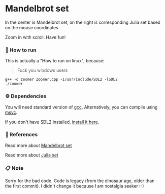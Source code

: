 # Mandelbrot set

In the center is Mandelbrot set, on the right is corresponding Julia set based on the mouse coordinates

Zoom in with scroll.
Have fun!

### 🏃 How to run
This is actually a "How to run on linux", because:
> Fuck you windows users

```
g++ -o zoomer Zoomer.cpp -I/usr/include/SDL2 -lSDL2
./zoomer
```

### ⚙️ Dependencies

You will need standard version of [gcc](https://gcc.gnu.org/install/download.html). Alternatively, you can compile using [msvc](https://visualstudio.microsoft.com/).

If you don't have SDL2 installed, [install it here](https://wiki.libsdl.org/SDL2/Installation).

### 🔗 References

Read more about [Mandelbrot set](https://en.wikipedia.org/wiki/Mandelbrot_set)

Read more about [Julia set](https://en.wikipedia.org/wiki/Julia_set)

### 📋 Note

Sorry for the bad code. Code is legacy (from the dinosaur age, older than the first commit).
I didn't change it because I am nostalgia seeker :-)
